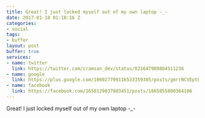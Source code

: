 ```yaml
---
title: Great! I just locked myself out of my own laptop -_-
date: 2017-01-18 01:18:16 Z
categories:
- social
tags:
- buffer
layout: post
buffer: true
services:
- name: twitter
  link: https://twitter.com/cramsan_dev/status/821647909804511236
- name: google
  link: https://plus.google.com/106027709116533359385/posts/gmrrNCVEptB
- name: facebook
  link: https://facebook.com/1658129037803451/posts/1865855800364106
---
```


Great! I just locked myself out of my own laptop -_-
